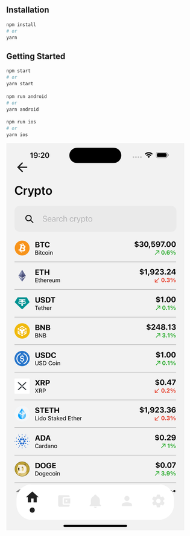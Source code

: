## Installation

```bash
npm install
# or
yarn
```

## Getting Started

```bash
npm start
# or
yarn start

npm run android
# or
yarn android

npm run ios
# or
yarn ios
```

<img src="src/assets/ios.png" />
